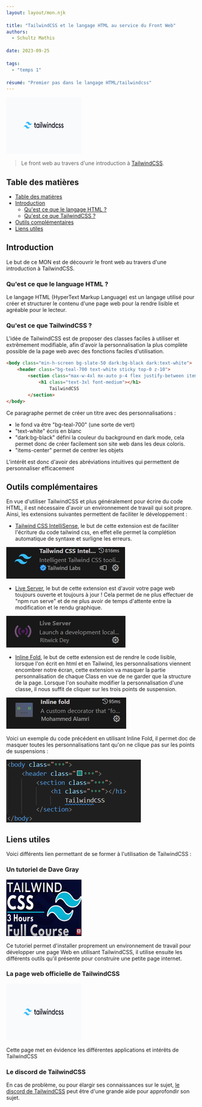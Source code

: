 ```yaml
---
layout: layout/mon.njk

title: "TailwindCSS et le langage HTML au service du Front Web"
authors:
  - Schultz Mathis

date: 2023-09-25

tags: 
  - "temps 1"

résumé: "Premier pas dans le langage HTML/tailwindcss"
---
```


<a href="https://tailwindcss.com/" target="_blank">
        <img src="logo_tailwindcss.png" rounded-full alt="Click me" width="200" height="150">
    </a>

> Le front web au travers d'une introduction à [TailwindCSS](https://tailwindcss.com/).

<h2 id="toc"> Table des matières </h2>

- [Table des matières](#toc)
- [Introduction](#h1)
  - [Qu'est ce que le langage HTML ?](#h1-1)
  - [Qu'est ce que TailwindCSS ?](#h1-2)
- [Outils complémentaires](#h2)
- [Liens utiles](#liens)

<h2 id="h1"> Introduction </h2>

Le but de ce MON est de découvrir le front web au travers d'une introduction à TailwindCSS.

<h3 id="h1-1"> Qu'est ce que le language HTML ? </h3>

Le langage HTML (HyperText Markup Language) est un langage utilisé pour créer et structurer le contenu d'une page web pour la rendre lisible et agréable pour le lecteur.

<h3 id="h1-2"> Qu'est ce que TailwindCSS ? </h3>

L'idée de TailwindCSS est de proposer des classes faciles à utiliser et extrêmement modifiable, afin d'avoir la personnalisation la plus complète possible de la page web avec des fonctions faciles d'utilisation.

```html
<body class="min-h-screen bg-slate-50 dark:bg-black dark:text-white">
    <header class="bg-teal-700 text-white sticky top-0 z-10">
        <section class="max-w-4xl mx-auto p-4 flex justify-between items-center">
            <h1 class="text-3xl font-medium"></h1>
                TailwindCSS
        </section>
</body>
```

Ce paragraphe permet de créer un titre avec des personnalisations :

- le fond va être "bg-teal-700" (une sorte de vert)
- "text-white" écris en blanc
- "dark:bg-black" défini la couleur du background en dark mode, cela permet donc de créer facilement son site web dans les deux coloris.
- "items-center" permet de centrer les objets

L'intérêt est donc d'avoir des abréviations intuitives qui permettent de personnaliser efficacement

<h2 id="h2"> Outils complémentaires </h2>

En vue d'utiliser TailwindCSS et plus généralement pour écrire du code HTML, il est nécessaire d'avoir un environnement de travail qui soit propre. Ainsi, les extensions suivantes permettent de faciliter le développement :

- [Tailwind CSS IntelliSense](https://code.visualstudio.com/docs/editor/intellisense), le but de cette extension est de faciliter l'écriture du code tailwind css, en effet elle permet la complétion automatique de syntaxe et surligne les erreurs.

<img src="tailwind.png">

- [Live Server](https://marketplace.visualstudio.com/items?itemName=ritwickdey.LiveServer), le but de cette extension est d'avoir votre page web toujours ouverte et toujours à jour ! Cela permet de ne plus effectuer de "npm run serve" et de ne plus avoir de temps d'attente entre la modification et le rendu graphique.

<img src="live_server.png">

- [Inline Fold](https://marketplace.visualstudio.com/items?itemName=moalamri.inline-fold), le but de cette extension est de rendre le code lisible, lorsque l'on écrit en html et en Tailwind, les personnalisations viennent encombrer notre écran, cette extension va masquer la partie personnalisation de chaque Class en vue de ne garder que la structure de la page. Lorsque l'on souhaite modifier la personnalisation d'une classe, il nous suffit de cliquer sur les trois points de suspension.

<img src="Inline_fold.png">

Voici un exemple du code précédent en utilisant Inline Fold, il permet doc de masquer toutes les personnalisations tant qu'on ne clique pas sur les points de suspensions :

<img src="inline_exemple.png">

<h2 id="liens"> Liens utiles </h2>

Voici différents lien permettant de se former à l'utilisation de TailwindCSS :

### Un tutoriel de Dave Gray

<a href="//www.youtube.com/watch?v=lCxcTsOHrjo" target="_blank">
        <img src="video.png" rounded-full alt="Click me" width="200" height="150">
    </a>

Ce tutoriel permet d'installer proprement un environnement de travail pour développer une page Web en utilisant TailwindCSS, il utilise ensuite les différents outils qu'il présente pour construire une petite page internet.

### La page web officielle de TailwindCSS

<a href="https://tailwindcss.com/" target="_blank">
        <img src="logo_tailwindcss.png" rounded-full alt="Click me" width="200" height="150">
    </a>

Cette page met en évidence les différentes applications et intérêts de TailwindCSS

### Le discord de TailwindCSS

En cas de problème, ou pour élargir ses connaissances sur le sujet, [le discord de TailwindCSS](https://discord.gg/7NF8GNe) peut être d'une grande aide pour approfondir son sujet.

